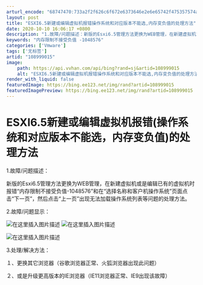 ```yaml
---
arturl_encode: "68747470:733a2f2f626c6f672e6373646e2e6e65742f475357574a4d2f:61727469636c652f64657461696c732f313038393939303135"
layout: post
title: "ESXI6.5新建或编辑虚拟机报错操作系统和对应版本不能选,内存变负值的处理方法"
date: 2020-10-10 16:06:17 +0800
description: "1.故障/问题描述：新版的Esxi6.5管理方法更换为WEB管理，在新建虚拟机或是编"
keywords: "内存限制不接受负值 -1048576"
categories: ['Vmware']
tags: ['无标签']
artid: "108999015"
image:
    path: https://api.vvhan.com/api/bing?rand=sj&artid=108999015
    alt: "ESXI6.5新建或编辑虚拟机报错操作系统和对应版本不能选,内存变负值的处理方法"
render_with_liquid: false
featuredImage: https://bing.ee123.net/img/rand?artid=108999015
featuredImagePreview: https://bing.ee123.net/img/rand?artid=108999015
---
```


# ESXI6.5新建或编辑虚拟机报错(操作系统和对应版本不能选，内存变负值)的处理方法

1.故障/问题描述：

新版的Esxi6.5管理方法更换为WEB管理，在新建虚拟机或是编辑已有的虚拟机时报错“内存限制不接受负值-1048576”和在“选择名称和客户机操作系统”页面点击“下一页”，然后点击“上一页”出现无法加载操作系统列表等问题的处理方法。

2.故障/问题显示：
  
![在这里插入图片描述](https://i-blog.csdnimg.cn/blog_migrate/346aa8adc777aa7f45b8c29e425e7325.png#pic_center)
![在这里插入图片描述](https://i-blog.csdnimg.cn/blog_migrate/acf396737dbeca2f94033907f6026988.png#pic_center)
  
![在这里插入图片描述](https://i-blog.csdnimg.cn/blog_migrate/5c9b04ea60a63361c23fb7f192a7efdb.png#pic_center)
  
3.处理/解决方法：

１、更换其它浏览器（谷歌浏览器正常、火狐浏览器出现此问题）

２、或是升级更高版本的IE浏览器（IE11浏览器正常、IE9出现该故障）
